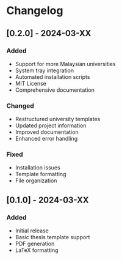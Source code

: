 # Changelog

## [0.2.0] - 2024-03-XX

### Added
- Support for more Malaysian universities
- System tray integration
- Automated installation scripts
- MIT License
- Comprehensive documentation

### Changed
- Restructured university templates
- Updated project information
- Improved documentation
- Enhanced error handling

### Fixed
- Installation issues
- Template formatting
- File organization

## [0.1.0] - 2024-03-XX

### Added
- Initial release
- Basic thesis template support
- PDF generation
- LaTeX formatting 